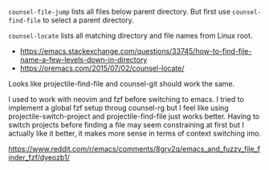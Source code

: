 `counsel-file-jump` lists all files below parent directory. But first use `counsel-find-file` to select a parent directory.

`counsel-locate` lists all matching directory and file names from Linux root.

- https://emacs.stackexchange.com/questions/33745/how-to-find-file-name-a-few-levels-down-in-directory
- https://oremacs.com/2015/07/02/counsel-locate/

Looks like projectile-find-file and counsel-git should work the same.


I used to work with neovim and fzf before switching to emacs. I tried to implement a global fzf setup throug counsel-rg but I feel like using projectile-switch-project and projectile-find-file just works better. Having to switch projects before finding a file may seem constraining at first but I actually like it better, it makes more sense in terms of context switching imo.

https://www.reddit.com/r/emacs/comments/8grv2q/emacs_and_fuzzy_file_finder_fzf/dyeozb1/
